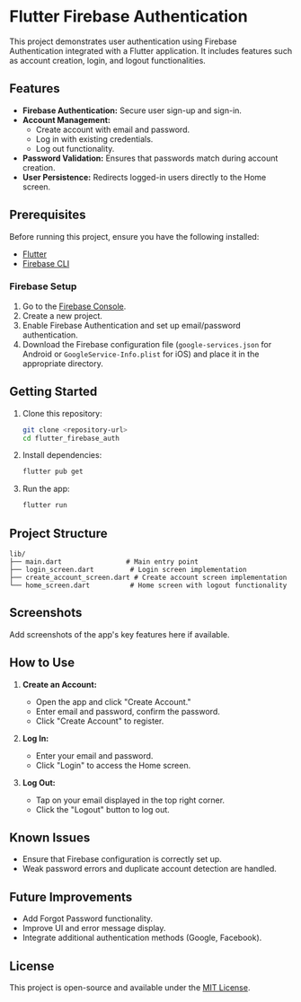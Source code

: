 # Flutter Firebase Authentication

This project demonstrates user authentication using Firebase Authentication integrated with a Flutter application. It includes features such as account creation, login, and logout functionalities.

## Features
- **Firebase Authentication:** Secure user sign-up and sign-in.
- **Account Management:**
  - Create account with email and password.
  - Log in with existing credentials.
  - Log out functionality.
- **Password Validation:** Ensures that passwords match during account creation.
- **User Persistence:** Redirects logged-in users directly to the Home screen.

## Prerequisites

Before running this project, ensure you have the following installed:
- [Flutter](https://flutter.dev/docs/get-started/install)
- [Firebase CLI](https://firebase.google.com/docs/cli)

### Firebase Setup
1. Go to the [Firebase Console](https://console.firebase.google.com/).
2. Create a new project.
3. Enable Firebase Authentication and set up email/password authentication.
4. Download the Firebase configuration file (`google-services.json` for Android or `GoogleService-Info.plist` for iOS) and place it in the appropriate directory.

## Getting Started

1. Clone this repository:
   ```bash
   git clone <repository-url>
   cd flutter_firebase_auth
   ```

2. Install dependencies:
   ```bash
   flutter pub get
   ```

3. Run the app:
   ```bash
   flutter run
   ```

## Project Structure
```
lib/
├── main.dart                # Main entry point
├── login_screen.dart         # Login screen implementation
├── create_account_screen.dart # Create account screen implementation
└── home_screen.dart          # Home screen with logout functionality
```

## Screenshots
Add screenshots of the app's key features here if available.

## How to Use

1. **Create an Account:**
   - Open the app and click "Create Account."
   - Enter email and password, confirm the password.
   - Click "Create Account" to register.

2. **Log In:**
   - Enter your email and password.
   - Click "Login" to access the Home screen.

3. **Log Out:**
   - Tap on your email displayed in the top right corner.
   - Click the "Logout" button to log out.

## Known Issues
- Ensure that Firebase configuration is correctly set up.
- Weak password errors and duplicate account detection are handled.

## Future Improvements
- Add Forgot Password functionality.
- Improve UI and error message display.
- Integrate additional authentication methods (Google, Facebook).

## License
This project is open-source and available under the [MIT License](LICENSE).